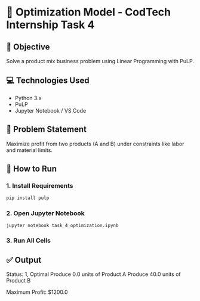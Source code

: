# 🧠 Optimization Model - CodTech Internship Task 4

## 🔧 Objective
Solve a product mix business problem using Linear Programming with PuLP.

## 💻 Technologies Used
- Python 3.x
- PuLP
- Jupyter Notebook / VS Code

## 🧪 Problem Statement
Maximize profit from two products (A and B) under constraints like labor and material limits.

## 🚀 How to Run

### 1. Install Requirements
```bash
pip install pulp
```
### 2. Open Jupyter Notebook
```
jupyter notebook task_4_optimization.ipynb
```
### 3. Run All Cells

## ✅ Output
Status: 1, Optimal Produce 0.0
units of Product A Produce 40.0 
units of Product B

Maximum Profit: $1200.0
